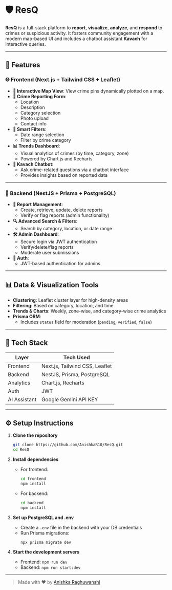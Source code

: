 # 🛡️ ResQ

**ResQ** is a full-stack platform to **report**, **visualize**, **analyze**, and **respond** to crimes or suspicious activity. It fosters community engagement with a modern map-based UI and includes a chatbot assistant **Kavach** for interactive queries.

---

## 🚀 Features

### 🌐 Frontend (Next.js + Tailwind CSS + Leaflet)
- **📍 Interactive Map View**: View crime pins dynamically plotted on a map.
- **📝 Crime Reporting Form**: 
  - Location
  - Description
  - Category selection
  - Photo upload
  - Contact info
- **📅 Smart Filters**:
  - Date range selection
  - Filter by crime category
- **📊 Trends Dashboard**:
  - Visual analytics of crimes (by time, category, zone)
  - Powered by Chart.js and Recharts
- **🧠 Kavach Chatbot**:
  - Ask crime-related questions via a chatbot interface
  - Provides insights based on reported data

---

### 🧩 Backend (NestJS + Prisma + PostgreSQL)
- **🧾 Report Management**:
  - Create, retrieve, update, delete reports
  - Verify or flag reports (admin functionality)
- **🔍 Advanced Search & Filters**:
  - Search by category, location, or date range
- **🛠 Admin Dashboard**:
  - Secure login via JWT authentication
  - Verify/delete/flag reports
  - Moderate user submissions
- **🔐 Auth**:
  - JWT-based authentication for admins

---

## 📊 Data & Visualization Tools
- **Clustering**: Leaflet cluster layer for high-density areas
- **Filtering**: Based on category, location, and time
- **Trends & Charts**: Weekly, zone-wise, and category-wise crime analytics
- **Prisma ORM**:
  - Includes `status` field for moderation (`pending`, `verified`, `false`)

---

## 📁 Tech Stack

| Layer      | Tech Used                         |
|------------|-----------------------------------|
| Frontend   | Next.js, Tailwind CSS, Leaflet    |
| Backend    | NestJS, Prisma, PostgreSQL        |
| Analytics  | Chart.js, Recharts               |
| Auth       | JWT                               |
| AI Assistant | Google Gemini API KEY   |

---

## ⚙️ Setup Instructions

1. **Clone the repository**  
   ```bash
   git clone https://github.com/AnishkaR10/ResQ.git
   cd ResQ
   ```

2. **Install dependencies**  
   - For frontend:  
     ```bash
     cd frontend
     npm install
     ```
   - For backend:  
     ```bash
     cd backend
     npm install
     ```

3. **Set up PostgreSQL and .env**  
   - Create a `.env` file in the backend with your DB credentials  
   - Run Prisma migrations:  
     ```bash
     npx prisma migrate dev
     ```

4. **Start the development servers**  
   - Frontend: `npm run dev`  
   - Backend: `npm run start:dev`

---



> Made with ❤️ by [Anishka Raghuwanshi](https://github.com/AnishkaR10)
